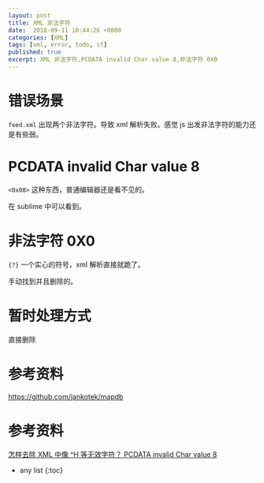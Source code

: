```yaml
---
layout: post
title: XML 非法字符
date:  2018-09-11 10:44:26 +0800
categories: [XML]
tags: [xml, error, todo, sf]
published: true
excerpt: XML 非法字符,PCDATA invalid Char value 8,非法字符 0X0
---
```


# 错误场景

`feed.xml` 出现两个非法字符。导致 xml 解析失败。感觉 js 出发非法字符的能力还是有些弱。

# PCDATA invalid Char value 8

`<0x08>` 这种东西，普通编辑器还是看不见的。

在 sublime 中可以看到。

# 非法字符 0X0

`{?}` 一个实心的符号，xml 解析直接就跪了。

手动找到并且删除的。

# 暂时处理方式

直接删除

# 参考资料

https://github.com/jankotek/mapdb

# 参考资料

[怎样去除 XML 中像 ^H 等无效字符？ PCDATA invalid Char value 8](http://ju.outofmemory.cn/entry/31232)

* any list
{:toc}
